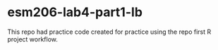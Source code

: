 # esm206-lab4-part1-lb
This repo had practice code created for practice using the repo first R project workflow. 

